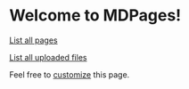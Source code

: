 # Welcome to MDPages!
[List all pages](/list)

[List all uploaded files](/files/)

Feel free to [customize](/edit/homePage) this page.